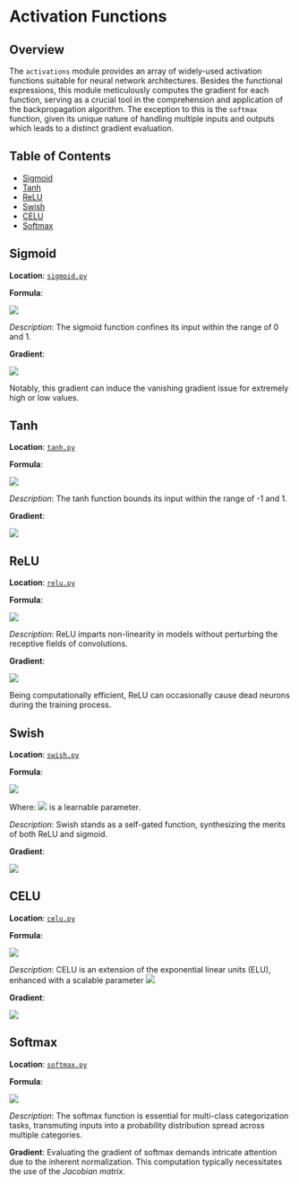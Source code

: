 # Activation Functions

## Overview

The `activations` module provides an array of widely-used activation functions suitable for neural network 
architectures.
Besides the functional expressions, this module meticulously computes the gradient for each function, serving as a
crucial tool in the comprehension and application of the backpropagation algorithm.
The exception to this is the `softmax` function, given its unique nature of handling multiple inputs and outputs which
leads to a distinct gradient evaluation.

## Table of Contents

- [Sigmoid](#sigmoid)
- [Tanh](#tanh)
- [ReLU](#relu)
- [Swish](#swish)
- [CELU](#celu)
- [Softmax](#softmax)

## Sigmoid

**Location**: [`sigmoid.py`](sigmoid.py)

**Formula**: 

![](https://quicklatex.com/cache3/7a/ql_668dc0601663ef0c48396ed1ac15617a_l3.png)

*Description*: The sigmoid function confines its input within the range of 0 and 1.

**Gradient**:

![](https://quicklatex.com/cache3/1e/ql_bda49ddfef38d523f27009a45c28b61e_l3.png)

Notably, this gradient can induce the vanishing gradient issue for extremely high or low values.

## Tanh

**Location**: [`tanh.py`](tanh.py)

**Formula**:

![](https://quicklatex.com/cache3/9f/ql_72eebf5038a7f863b236caa209a7b09f_l3.png)

*Description*: The tanh function bounds its input within the range of -1 and 1.

**Gradient**:

![](https://quicklatex.com/cache3/5a/ql_1aec5bd7f300437b4a6a9f9342a6165a_l3.png)

## ReLU

**Location**: [`relu.py`](relu.py)

**Formula**: 

![](https://quicklatex.com/cache3/a0/ql_37999e1feff124baca2413a754b3bfa0_l3.png)

*Description*: ReLU imparts non-linearity in models without perturbing the receptive fields of convolutions.

**Gradient**: 

![](https://quicklatex.com/cache3/41/ql_f90d9e252e775d7a7c0591082d1fd941_l3.png)

Being computationally efficient, ReLU can occasionally cause dead neurons during the training process.

## Swish

**Location**: [`swish.py`](swish.py)

**Formula**:

![](https://quicklatex.com/cache3/8d/ql_70016b335ea865d9640e6af078f4e08d_l3.png)

Where: ![](https://quicklatex.com/cache3/e8/ql_9a315236dfcda864a869107144a3fbe8_l3.png) is a learnable parameter.

*Description*: Swish stands as a self-gated function, synthesizing the merits of both ReLU and sigmoid.

**Gradient**: 

![](https://quicklatex.com/cache3/00/ql_e0b16a0e5c70dc33fae2dd6df8f09400_l3.png)

## CELU

**Location**: [`celu.py`](celu.py)

**Formula**: 

![](https://quicklatex.com/cache3/f3/ql_c5273c8c3683571ded65e128719665f3_l3.png)

*Description*: CELU is an extension of the exponential linear units (ELU), enhanced with a scalable parameter 
![](https://quicklatex.com/cache3/a0/ql_0c3e2deb84c57937afcc3a11a786fea0_l3.png)

**Gradient**:

![](https://quicklatex.com/cache3/a9/ql_f5f8b0d44fbd0efab3c215f8bf8ea6a9_l3.png)

## Softmax

**Location**: [`softmax.py`](softmax.py)

**Formula**:

![](https://quicklatex.com/cache3/59/ql_9798671b5f273c3282d12bd273d73b59_l3.png)

*Description*: The softmax function is essential for multi-class categorization tasks, transmuting inputs into a
probability distribution spread across multiple categories.

**Gradient**: Evaluating the gradient of softmax demands intricate attention due to the inherent normalization.
This computation typically necessitates the use of the _Jacobian matrix_.
